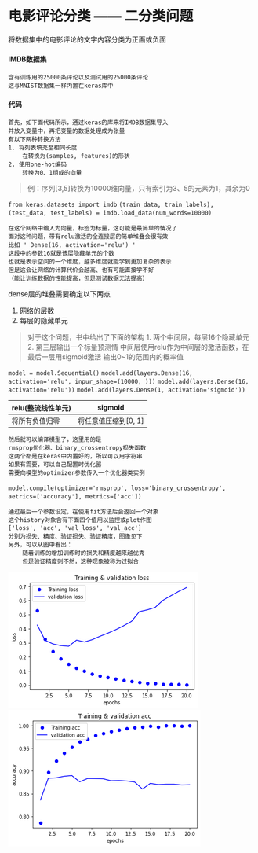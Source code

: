 # 电影评论分类 —— 二分类问题
将数据集中的电影评论的文字内容分类为正面或负面

#### IMDB数据集
    含有训练用的25000条评论以及测试用的25000条评论
    这与MNIST数据集一样内置在keras库中

#### 代码
    首先，如下面代码所示，通过keras的库来将IMDB数据集导入
    并放入变量中，再把变量的数据处理成为张量
    有以下两种转换方法
    1. 将列表填充至相同长度
        在转换为(samples, features)的形状
    2. 使用one-hot编码
        转换为0、1组成的向量

>例：序列[3,5]转换为10000维向量，只有索引为3、5的元素为1，其余为0

`from keras.datasets import imdb`
`(train_data, train_labels), (test_data, test_labels) = imdb.load_data(num_words=10000)`

    在这个网络中输入为向量，标签为标量，这可能是最简单的情况了
    面对这种问题，带有relu激活的全连接层的简单堆叠会很有效
    比如 ' Dense(16, activation='relu') '
    这段中的参数16就是该层隐藏单元的个数
    也就是表示空间的一个维度，越多维度就能学到更加复杂的表示
    但是这会让网络的计算代价会越高、也有可能直接学不好
    （能让训练数据的性能提高，但是测试数据无法提高）

dense层的堆叠需要确定以下两点
1. 网络的层数
2. 每层的隐藏单元
>对于这个问题，书中给出了下面的架构
    1. 两个中间层，每层16个隐藏单元
    2. 第三层输出一个标量预测情
    中间层使用relu作为中间层的激活函数，在最后一层用sigmoid激活
    输出0~1的范围内的概率值

`model = model.Sequential()`
`model.add(layers.Dense(16, activation='relu', inpur_shape=(10000, )))`
`model.add(layers.Dense(16, activation='relu'))`
`model.add(layers.Dense(1, activation='sigmoid'))`

| relu(整流线性单元) | sigmoid |
|----|----|
|将所有负值归零|将任意值压缩到[0, 1]|

    然后就可以编译模型了，这里用的是
    rmsprop优化器、binary_crossentropy损失函数
    这两个都是在keras中内置好的，所以可以用字符串
    如果有需要，可以自己配置时优化器
    需要向模型的optimizer参数传入一个优化器类实例

`model.compile(optimizer='rmsprop',
            loss='binary_crossentropy',
            aetrics=['accuracy'],
            metrics=['acc'])`

    通过最后一个参数设定，在使用fit方法后会返回一个对象
    这个history对象含有下面四个值用以监控或plot作图
    ['loss', 'acc', 'val_loss', 'val_acc']
    分别为损失、精度、验证损失、验证精度，图像见下
    另外，可以从图中看出：
        随着训练的增加训练时的损失和精度越来越优秀
        但是验证精度则不然，这种现象被称为过拟合

![loss 图像](\images/2A_T&Vloss.png)
![acc 图像](\images/2A_T&Vacc.png)